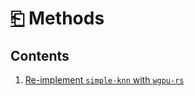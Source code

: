 # [⎗](../README.md) Methods

## Contents

1. [Re-implement `simple-knn` with `wgpu-rs`](./reimpl-simple-knn-wgpu-rs.md)
